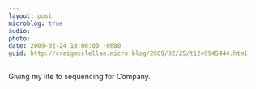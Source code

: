 ```yaml
---
layout: post
microblog: true
audio: 
photo: 
date: 2009-02-24 18:00:00 -0600
guid: http://craigmcclellan.micro.blog/2009/02/25/t1249945444.html
---
```

Giving my life to sequencing for Company.
